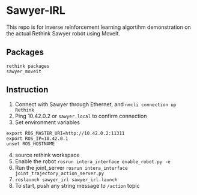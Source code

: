 # Sawyer-IRL

This repo is for inverse reinforcement learning algortihm demonstration on the actual Rethink Sawyer robot using MoveIt.

## Packages

```
rethink packages
sawyer_moveit
```

## Instruction

1. Connect with Sawyer through Ethernet, and ```nmcli connection up Rethink```
2. Ping 10.42.0.2 or ```sawyer.local``` to confirm connection
3. Set environment variables
  ```
  export ROS_MASTER_URI=http://10.42.0.2:11311
  export ROS_IP=10.42.0.1
  unset ROS_HOSTNAME
  ```
4. source rethink workspace
5. Enable the robot ```rosrun intera_interface enable_robot.py -e```
6. Run the joint_server ```rosrun intera_interface joint_trajectory_action_server.py```
7. ```roslaunch sawyer_irl sawyer_irl.launch```
8. To start, push any string message to ```/action``` topic

